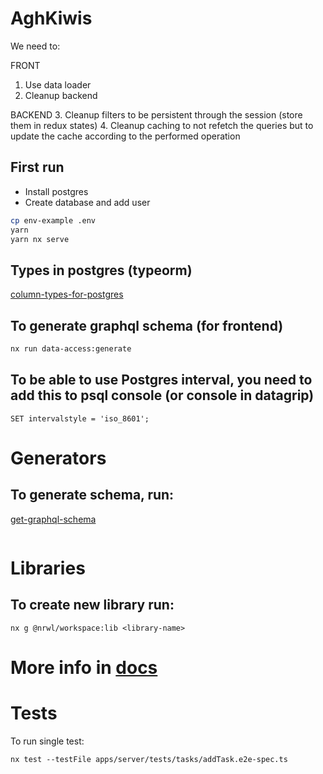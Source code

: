 # AghKiwis

We need to:

FRONT

1. Use data loader
2. Cleanup backend

BACKEND 3. Cleanup filters to be persistent through the session (store them in redux states) 4. Cleanup caching to not refetch the queries but to update the cache according to the performed operation

## First run

- Install postgres
- Create database and add user

```bash
cp env-example .env
yarn
yarn nx serve
```

## Types in postgres (typeorm)

[column-types-for-postgres](https://orkhan.gitbook.io/typeorm/docs/entities#column-types-for-postgres)

## To generate graphql schema (for frontend)

```bash
nx run data-access:generate
```

## To be able to use Postgres interval, you need to add this to psql console (or console in datagrip)

```
SET intervalstyle = 'iso_8601';
```

# Generators

## To generate schema, run:

[get-graphql-schema](https://github.com/prisma-labs/get-graphql-schema)

```

```

# Libraries

## To create new library run:

```
nx g @nrwl/workspace:lib <library-name>
```

# More info in [docs](docs/Docs.md)

# Tests

To run single test:

```
nx test --testFile apps/server/tests/tasks/addTask.e2e-spec.ts
```
